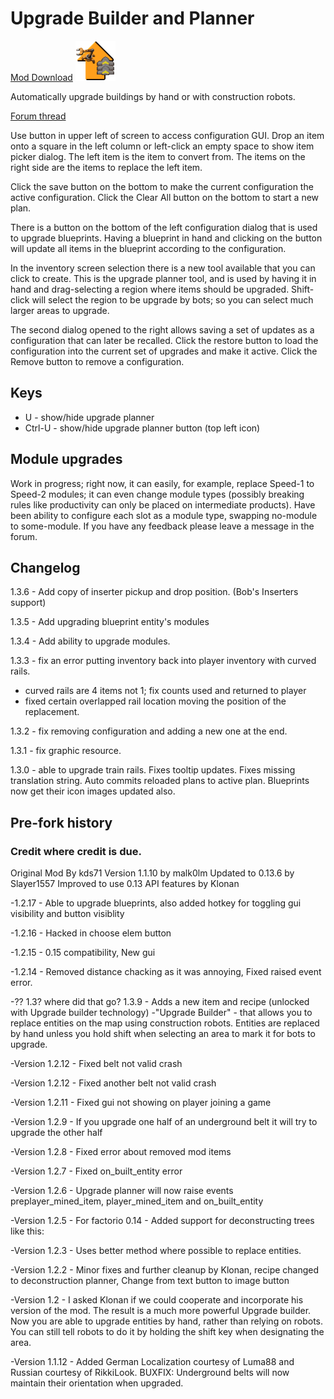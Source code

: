 # Upgrade Builder and Planner

[Mod Download](https://mods.factorio.com/mods/d3x0r/upgrade-planner2) ![icon](images/thumb.png)

Automatically upgrade buildings by hand or with construction robots.

[Forum thread](https://forums.factorio.com/viewtopic.php?uid=44344&f=92&t=50975)

Use button in upper left of screen to access configuration GUI.  Drop an item onto a square in the left column or left-click an empty space to 
show item picker dialog.  The left item is the item to convert from.  The items on the right side are the items to replace the left item.

Click the save button on the bottom to make the current configuration the active configuration.  Click the Clear All button on the bottom to start 
a new plan.

There is a button on the bottom of the left configuration dialog that is used to upgrade blueprints.  Having a blueprint in hand and clicking on the
button will update all items in the blueprint according to the configuration.

In the inventory screen selection there is a new tool available that you can click to create.  This is the upgrade planner tool, and 
is used by having it in hand and drag-selecting a region where items should be upgraded.   Shift-click will select the region to be upgrade
by bots; so you can select much larger areas to upgrade.

The second dialog opened to the right allows saving a set of updates as a configuration that can later be recalled.  Click the restore button to
load the configuration into the current set of upgrades and make it active.  Click the Remove button to remove a configuration. 

## Keys
  - U - show/hide upgrade planner
  - Ctrl-U - show/hide upgrade planner button (top left icon)

## Module upgrades

Work in progress; right now, it can easily, for example, replace Speed-1 to Speed-2 modules; it can even change module types 
(possibly breaking rules like productivity can only be placed on intermediate products).  Have been ability to configure each slot
as a module type, swapping no-module to some-module.  If you have any feedback please leave a message in the forum.


## Changelog

1.3.6 - Add copy of inserter pickup and drop position.  (Bob's Inserters support)

1.3.5 - Add upgrading blueprint entity's modules

1.3.4 - Add ability to upgrade modules.

1.3.3 - fix an error putting inventory back into player inventory with curved rails.
  - curved rails are 4 items not 1; fix counts used and returned to player
  - fixed certain overlapped rail location moving the position of the replacement.

1.3.2 - fix removing configuration and adding a new one at the end.

1.3.1 - fix graphic resource.

1.3.0 - able to upgrade train rails.  Fixes tooltip updates.  Fixes missing translation string.  Auto commits reloaded plans to active plan.
Blueprints now get their icon images updated also.

## Pre-fork history 

### Credit where credit is due.
Original Mod By kds71
Version 1.1.10 by malk0lm
Updated to 0.13.6 by Slayer1557
Improved to use 0.13 API features by Klonan

-1.2.17 - Able to upgrade blueprints, also added hotkey for toggling gui visibility and button visiblity

-1.2.16 - Hacked in choose elem button

-1.2.15 - 0.15 compatibility, New gui

-1.2.14 - Removed distance chacking as it was annoying, Fixed raised event error.

-?? 1.3? where did that go? 
  1.3.9 - Adds a new item and recipe (unlocked with Upgrade builder technology) -"Upgrade Builder" - that allows you to replace entities on the map using construction robots. Entities are replaced by hand unless you hold shift when selecting an area to mark it for bots to upgrade.

-Version 1.2.12 - Fixed belt not valid crash

-Version 1.2.12 - Fixed another belt not valid crash

-Version 1.2.11 - Fixed gui not showing on player joining a game

-Version 1.2.9 - If you upgrade one half of an underground belt it will try to upgrade the other half

-Version 1.2.8 - Fixed error about removed mod items

-Version 1.2.7 - Fixed on_built_entity error

-Version 1.2.6 - Upgrade planner will now raise events preplayer_mined_item, player_mined_item and on_built_entity

-Version 1.2.5 - For factorio 0.14 - Added support for deconstructing trees like this:

-Version 1.2.3 - Uses better method where possible to replace entities.

-Version 1.2.2 - Minor fixes and further cleanup by Klonan, recipe changed to deconstruction planner, Change from text button to image button

-Version 1.2 - I asked Klonan if we could cooperate and incorporate his version of the mod. The result is a much more powerful Upgrade builder. Now you are able to upgrade entities by hand, rather than relying on robots. You can still tell robots to do it by holding the shift key when designating the area.

-Version 1.1.12 - Added German Localization courtesy of Luma88 and Russian courtesy of RikkiLook. BUXFIX: Underground belts will now maintain their orientation when upgraded.


